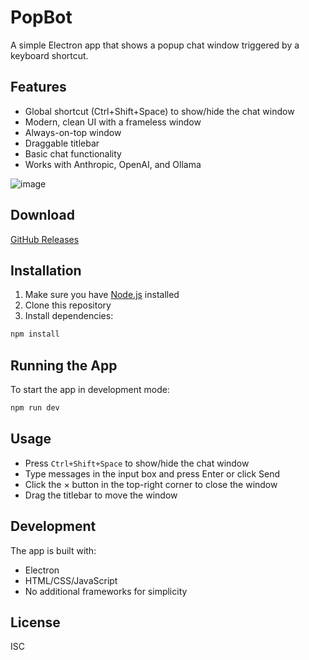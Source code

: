 # PopBot

A simple Electron app that shows a popup chat window triggered by a keyboard shortcut.

## Features

- Global shortcut (Ctrl+Shift+Space) to show/hide the chat window
- Modern, clean UI with a frameless window
- Always-on-top window
- Draggable titlebar
- Basic chat functionality
- Works with Anthropic, OpenAI, and Ollama

![image](https://github.com/user-attachments/assets/ddabe87c-39af-4c03-b5f4-9b2469979e77)

## Download
[GitHub Releases](https://github.com/GodsVictory/PopBot/releases/latest)

## Installation

1. Make sure you have [Node.js](https://nodejs.org/) installed
2. Clone this repository
3. Install dependencies:
```bash
npm install
```

## Running the App

To start the app in development mode:
```bash
npm run dev
```

## Usage

- Press `Ctrl+Shift+Space` to show/hide the chat window
- Type messages in the input box and press Enter or click Send
- Click the × button in the top-right corner to close the window
- Drag the titlebar to move the window

## Development

The app is built with:
- Electron
- HTML/CSS/JavaScript
- No additional frameworks for simplicity

## License

ISC 
